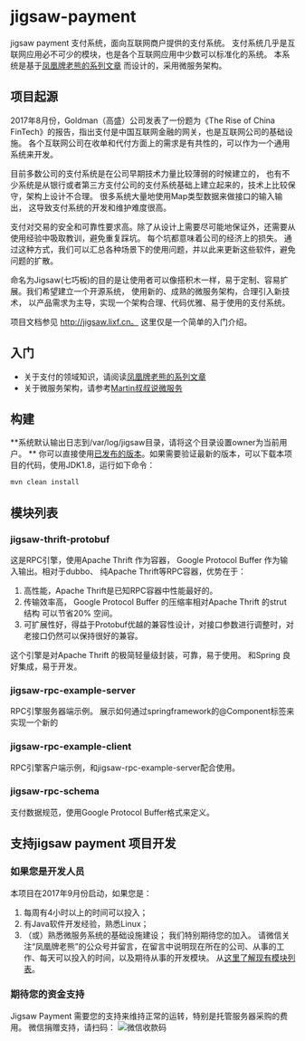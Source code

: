 # jigsaw-payment

jigsaw payment 支付系统，面向互联网商户提供的支付系统。 支付系统几乎是互联网应用必不可少的模块，也是各个互联网应用中少数可以标准化的系统。 
本系统是基于[凤凰牌老熊的系列文章](http://blog.lixf.cn) 而设计的，采用微服务架构。

## 项目起源

2017年8月份，Goldman（高盛）公司发表了一份题为《The Rise of China FinTech》的报告，指出支付是中国互联网金融的网关，也是互联网公司的基础设施。 
各个互联网公司在收单和代付方面上的需求是有共性的，可以作为一个通用系统来开发。 

 目前多数公司的支付系统是在公司早期技术力量比较薄弱的时候建立的，
也有不少系统是从银行或者第三方支付公司的支付系统基础上建立起来的，技术上比较保守，架构上设计不合理。 很多系统大量地使用Map类型数据来做接口的输入输出，
这导致支付系统的开发和维护难度很高。

支付对交易的安全和可靠性要求高。除了从设计上需要尽可能地保证外，还需要从使用经验中吸取教训，避免重复踩坑。 每个坑都意味着公司的经济上的损失。 
通过这种方式，我们可以汇总各种场景下的使用问题，并以此来更新这些软件，避免问题的扩散。 

命名为Jigsaw(七巧板)的目的是让使用者可以像搭积木一样，易于定制、容易扩展。我们希望建立一个开源系统， 使用新的、成熟的微服务架构，合理引入新技术，
以产品需求为主导，实现一个架构合理、代码优雅、易于使用的支付系统。 

项目文档参见 http://jigsaw.lixf.cn。 这里仅是一个简单的入门介绍。 

## 入门

- 关于支付的领域知识，请阅读[凤凰牌老熊的系列文章](http://blog.lixf.cn) 
- 关于微服务架构，请参考[Martin叔叔说微服务](https://martinfowler.com/articles/microservices.html)



## 构建 

**系统默认输出日志到/var/log/jigsaw目录，请将这个目录设置owner为当前用户。 **
你可以直接使用[已发布的版本](http://release.jigsaw.lixf.cn)。如果需要验证最新的版本，可以下载本项目的代码，使用JDK1.8，运行如下命令：

```javascript
mvn clean install
```

## 模块列表

### jigsaw-thrift-protobuf

这是RPC引擎，使用Apache Thrift 作为容器， Google Protocol Buffer 作为输入输出。相对于dubbo、 纯Apache Thrift等RPC容器，优势在于：

1.  高性能，Apache Thrift是已知RPC容器中性能最好的。 
2.  传输效率高， Google Protocol Buffer 的压缩率相对Apache Thrift 的strut 结构 可以节省20% 空间。 
3.  可扩展性好，得益于Protobuf优越的兼容性设计，对接口参数进行调整时，对老接口仍然可以保持很好的兼容。 

这个引擎是对Apache Thrift 的极简轻量级封装，可靠，易于使用。 和Spring 良好集成，易于开发。 

### jigsaw-rpc-example-server

RPC引擎服务器端示例。 展示如何通过springframework的@Component标签来实现一个新的

### jigsaw-rpc-example-client

RPC引擎客户端示例，和jigsaw-rpc-example-server配合使用。 

### jigsaw-rpc-schema

支付数据规范，使用Google Protocol Buffer格式来定义。 

## 支持jigsaw payment 项目开发

### 如果您是开发人员

本项目在2017年9月份启动，如果您是：
1. 每周有4小时以上的时间可以投入；
2. 有Java软件开发经验，熟悉Linux；
3.  （或）熟悉微服务系统的基础设施建设；
我们特别期待您的加入。 请微信关注“凤凰牌老熊”的公众号并留言，在留言中说明现在所在的公司、从事的工作、每天可以投入的时间，以及期待从事的开发模块。
从[这里了解现有模块列表](http://jigsaw.lixf.cn/dev/2017/10/07/github-2/)。

### 期待您的资金支持

Jigsaw Payment 需要您的支持来维持正常的运转，特别是托管服务器采购的费用。 
微信捐赠支持，请扫码：
![微信收款码](http://jigsaw.lixf.cn/img/in-post/pay.jpg)

